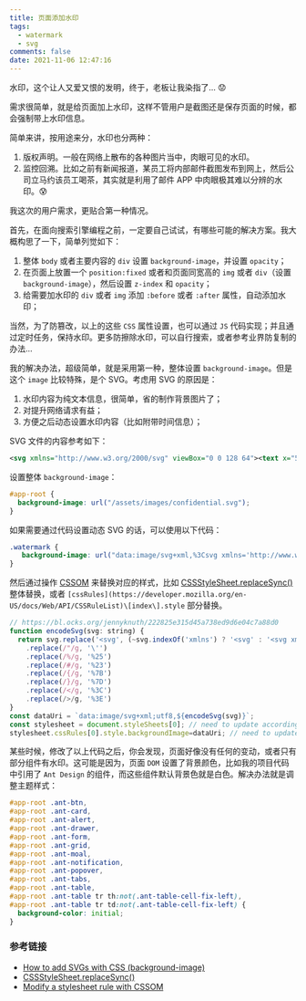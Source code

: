 ```yaml
---
title: 页面添加水印
tags:
  - watermark
  - svg
comments: false
date: 2021-11-06 12:47:16
---
```


水印，这个让人又爱又恨的发明，终于，老板让我染指了… 😟

需求很简单，就是给页面加上水印，这样不管用户是截图还是保存页面的时候，都会强制带上水印信息。

简单来讲，按用途来分，水印也分两种：

1. 版权声明。一般在网络上散布的各种图片当中，肉眼可见的水印。
2. 监控回溯。比如之前有新闻报道，某员工将内部邮件截图发布到网上，然后公司立马约该员工喝茶，其实就是利用了邮件 APP 中肉眼极其难以分辨的水印。😰

我这次的用户需求，更贴合第一种情况。

首先，在面向搜索引擎编程之前，一定要自己试试，有哪些可能的解决方案。我大概构思了一下，简单列觉如下：

1. 整体 `body` 或者主要内容的 `div` 设置 `background-image`，并设置 `opacity`；
2. 在页面上放置一个 `position:fixed` 或者和页面同宽高的 `img` 或者 `div`（设置 `background-image`），然后设置 `z-index` 和 `opacity`；
3. 给需要加水印的 `div` 或者 `img` 添加 `:before` 或者 `:after` 属性，自动添加水印；

当然，为了防篡改，以上的这些 `CSS` 属性设置，也可以通过 `JS` 代码实现；并且通过定时任务，保持水印。更多防擦除水印，可以自行搜索，或者参考业界防复制的办法…

我的解决办法，超级简单，就是采用第一种，整体设置 `background-image`。但是这个 `image` 比较特殊，是个 SVG。考虑用 SVG 的原因是：

1. 水印内容为纯文本信息，很简单，省的制作背景图片了；
2. 对提升网络请求有益；
3. 方便之后动态设置水印内容（比如附带时间信息）；

SVG 文件的内容参考如下：

``` svg
<svg xmlns="http://www.w3.org/2000/svg" viewBox="0 0 128 64"><text x="50%" y="50%" dominant-baseline="middle" text-anchor="middle" opacity="0.125" fill="#999" font-style="italic" transform-origin="center" transform="rotate(-30)">Confidential</text></svg>
```

设置整体 `background-image`：

``` css
#app-root {
  background-image: url("/assets/images/confidential.svg");
}
```

如果需要通过代码设置动态 SVG 的话，可以使用以下代码：

``` css
.watermark {
   background-image: url("data:image/svg+xml,%3Csvg xmlns='http://www.w3.org/2000/svg' viewBox='0 0 600 200'%3E%3Cpath d='M10 10h123v123H10z'/%3E%3C/svg%3E");
}
```

然后通过操作 [CSSOM](https://developer.mozilla.org/en-US/docs/Web/API/CSS_Object_Model) 来替换对应的样式，比如 [CSSStyleSheet.replaceSync()](https://developer.mozilla.org/en-US/docs/Web/API/CSSStyleSheet/replaceSync) 整体替换，或者 `[cssRules](https://developer.mozilla.org/en-US/docs/Web/API/CSSRuleList)\[index\].style` 部分替换。

``` js
// https://bl.ocks.org/jennyknuth/222825e315d45a738ed9d6e04c7a88d0
function encodeSvg(svg: string) {
  return svg.replace('<svg', (~svg.indexOf('xmlns') ? '<svg' : '<svg xmlns="http://www.w3.org/2000/svg"'))
    .replace(/"/g, '\'')
    .replace(/%/g, '%25')
    .replace(/#/g, '%23')
    .replace(/{/g, '%7B')
    .replace(/}/g, '%7D')
    .replace(/</g, '%3C')
    .replace(/>/g, '%3E')
}
const dataUri = `data:image/svg+xml;utf8,${encodeSvg(svg)}`;
const stylesheet = document.styleSheets[0]; // need to update accordingly
stylesheet.cssRules[0].style.backgroundImage=dataUri; // need to update accordingly
```

某些时候，修改了以上代码之后，你会发现，页面好像没有任何的变动，或者只有部分组件有水印。这可能是因为，页面 `DOM` 设置了背景颜色，比如我的项目代码中引用了 `Ant Design` 的组件，而这些组件默认背景色就是白色。解决办法就是调整主题样式：

``` css
#app-root .ant-btn,
#app-root .ant-card,
#app-root .ant-alert,
#app-root .ant-drawer,
#app-root .ant-form,
#app-root .ant-grid,
#app-root .ant-moal,
#app-root .ant-notification,
#app-root .ant-popover,
#app-root .ant-tabs,
#app-root .ant-table,
#app-root .ant-table tr th:not(.ant-table-cell-fix-left),
#app-root .ant-table tr td:not(.ant-table-cell-fix-left) {
  background-color: initial;
}
```

### 参考链接

- [How to add SVGs with CSS (background-image)](https://www.svgbackgrounds.com/how-to-add-svgs-with-css-background-image/)
- [CSSStyleSheet.replaceSync()](https://developer.mozilla.org/en-US/docs/Web/API/CSSStyleSheet/replaceSync) 
- [Modify a stylesheet rule with CSSOM](https://developer.mozilla.org/en-US/docs/Web/API/CSS_Object_Model/Using_dynamic_styling_information#modify_a_stylesheet_rule_with_cssom)
